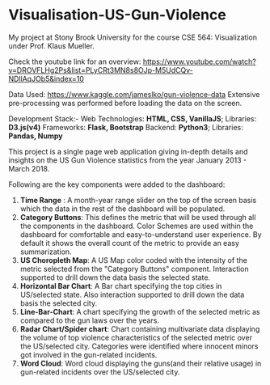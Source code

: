 # Visualisation-US-Gun-Violence
My project at Stony Brook University for the course CSE 564: Visualization under Prof. Klaus Mueller.

Check the youtube link for an overview: https://www.youtube.com/watch?v=DROVFLHg2Ps&list=PLyCRt3MN8s8OJp-M5UdCQv-NDllAqJOb5&index=10 

Data Used: https://www.kaggle.com/jameslko/gun-violence-data
Extensive pre-processing was performed before loading the data on the screen.

Development Stack:-
Web Technologies: **HTML, CSS, VanillaJS**; Libraries: **D3.js(v4)**
Frameworks: **Flask, Bootstrap**
Backend: **Python3**; Libraries: **Pandas, Numpy**


This project is a single page web application giving in-depth details and insights on the US Gun Violence statistics from the year January 2013 - March 2018.

Following are the key components were added to the dashboard:
1. **Time Range** : A month-year range slider on the top of the screen basis which the data in the rest of the dashboard will be populated.
2. **Category Buttons**: This defines the metric that will be used through all the components in the dashboard. Color Schemes are used within the dashboard for comfortable and easy-to-understand user experience. By default it shows the overall count of the metric to provide an easy summarization.
3. **US Choropleth Map**: A US Map color coded with the intensity of the metric selected from the "Category Buttons" component. Interaction supported to drill down the data basis the selected state.
4. **Horizontal Bar Chart**: A Bar chart specifying the top cities in US/selected state. Also interaction supported to drill down the data basis the selected city.
5. **Line-Bar-Chart**: A chart specifying the growth of the selected metric as compared to the gun laws over the years. 
6. **Radar Chart/Spider chart**: Chart containing multivariate data displaying the volume of top violence characteristics of the selected metric over the US/selected city. Categories were identified where innocent minors got involved in the gun-related incidents.
7. **Word Cloud**: Word cloud displaying the guns(and their relative usage) in gun-related incidents over the US/selected city.
